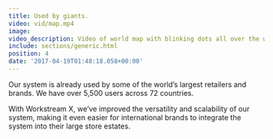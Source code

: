 ```yaml
---
title: Used by giants.
video: vid/map.mp4
image: 
video_description: Video of world map with blinking dots all over the world
include: sections/generic.html
position: 4
date: '2017-04-19T01:48:18.058+00:00'
---
```


Our system is already used by some of the world’s largest retailers and brands. We have over 5,500 users across 72 countries.

With Workstream X, we’ve improved the versatility and scalability of our system, making it even easier for international brands to integrate the system into their large store estates.
